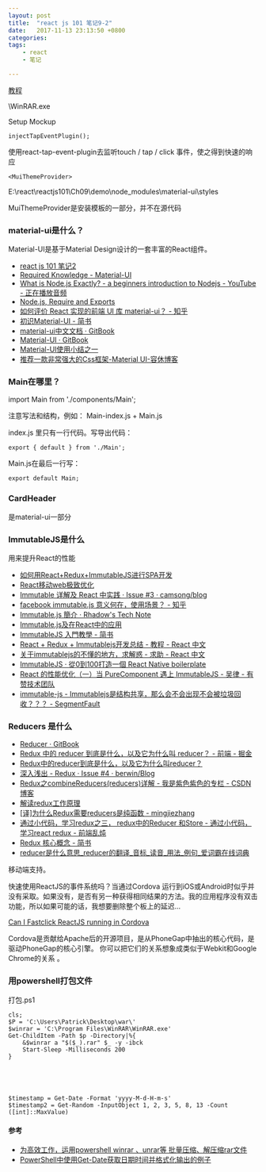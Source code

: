 ```yaml
---
layout: post
title:  "react js 101 笔记9-2"
date:   2017-11-13 23:13:50 +0800
categories: 
tags: 
    - react
    - 笔记

---
```


[教程](https://github.com/kdchang/reactjs101/blob/master/Ch09/react-router-redux-github-finder.md)

\WinRAR.exe

Setup Mockup

	injectTapEventPlugin();

使用react-tap-event-plugin去监听touch / tap / click 事件，使之得到快速的响应

	<MuiThemeProvider>

E:\react\reactjs101\Ch09\demo\node_modules\material-ui\styles

MuiThemeProvider是安装模板的一部分，并不在源代码

### material-ui是什么？ ###
Material-UI是基于Material Design设计的一套丰富的React组件。

* [react js 101 笔记2](https://wjuncc.github.io/demo/2017/12/13/react-js-101-笔记2.html)
* [Required Knowledge - Material-UI](http://www.material-ui.com/#/get-started/required-knowledge)
* [What is Node.js Exactly? - a beginners introduction to Nodejs - YouTube - 正在播放音频](https://www.youtube.com/watch?v=pU9Q6oiQNd0)
* [Node.js, Require and Exports](http://openmymind.net/2012/2/3/Node-Require-and-Exports/)
* [如何评价 React 实现的前端 UI 库 material-ui？ - 知乎](https://www.zhihu.com/question/51040975)
* [初识Material-UI - 简书](http://www.jianshu.com/p/144bd5c2f2b7)
* [material-ui中文文档 · GitBook](https://www.gitbook.com/book/materialui-ch/material-ui_doc_chinese/details)
* [Material-UI · GitBook](https://www.gitbook.com/book/503945930/material-ui-chinese/details)
* [Material-UI使用小结之一](http://www.59m59s.com/blog/material-uishi-yong-xiao-jie-zhi-yi/)
* [推荐一款非常强大的Css框架-Material UI-容休博客](https://www.iwwenbo.com/material-ui/)



### Main在哪里？ ###
import Main from './components/Main';

注意写法和结构，例如：
Main-index.js  +  Main.js

index.js 里只有一行代码。写导出代码：

	export { default } from './Main';

Main.js在最后一行写：

	export default Main;



### CardHeader ###

是material-ui一部分

### ImmutableJS是什么 ###

用来提升React的性能

* [如何用React+Redux+ImmutableJS进行SPA开发](http://yunlaiwu.github.io/blog/2016/12/01/react+redux+immutablejs/)
* [React移动web极致优化 ](https://github.com/lcxfs1991/blog/issues/8)
* [Immutable 详解及 React 中实践 · Issue #3 · camsong/blog](https://github.com/camsong/blog/issues/3)
* [facebook immutable.js 意义何在，使用场景？ - 知乎](https://www.zhihu.com/question/28016223)
* [Immutable.js 簡介 · Rhadow's Tech Note](https://rhadow.github.io/2015/05/10/flux-immutable/)
* [Immutable.js及在React中的应用](http://zhenhua-lee.github.io/react/Immutable.html)
* [ImmutableJS 入門教學 - 简书](http://www.jianshu.com/p/d2354ecea98a)
* [React + Redux + Immutablejs开发总结 - 教程 - React 中文](http://react-china.org/t/react-redux-immutablejs/9948)
* [关于immutablejs的不懂的地方，求解惑 - 求助 - React 中文](http://react-china.org/t/immutablejs/1816)
* [ImmutableJS · 從0到100打造一個 React Native boilerplate](https://noootown.gitbooks.io/deeperience-react-native-boilerplate/content/Redux/ImmutableJS.html)
* [React 的性能优化（一）当 PureComponent 遇上 ImmutableJS - 吴律 - 有赞技术团队](https://tech.youzan.com/purecomponent-immutablejs/)
* [immutable-js - Immutablejs是结构共享，那么会不会出现不会被垃圾回收？？？ - SegmentFault](https://segmentfault.com/q/1010000008942972)

### Reducers 是什么 ###

* [Reducer · GitBook](http://cn.redux.js.org/docs/basics/Reducers.html)
* [Redux 中的 reducer 到底是什么，以及它为什么叫 reducer？ - 前端 - 掘金](https://juejin.im/entry/58ce563744d904006906bb1e)
* [Redux中的reducer到底是什么，以及它为什么叫reducer？](https://zhuanlan.zhihu.com/p/25863768)
* [深入浅出 - Redux · Issue #4 · berwin/Blog](https://github.com/berwin/Blog/issues/4)
* [Redux之combineReducers(reducers)详解 - 我是紫色紫色的专栏 - CSDN博客](http://blog.csdn.net/woshizisezise/article/details/51142968)
* [解读redux工作原理](http://zhenhua-lee.github.io/react/redux.html)
* [[译]为什么Redux需要reducers是纯函数 - mingjiezhang](https://mingjiezhang.github.io/2017/02/11/翻译-为什么Redux需要reducers是纯函数-md/)
* [通过小代码，学习redux之三， redux中的Reducer 和Store - 通过小代码，学习react redux - 前端乱炖](http://www.html-js.com/article/3169)
* [Redux 核心概念 - 简书](http://www.jianshu.com/p/3334467e4b32)
* [reducer是什么意思_reducer的翻译_音标_读音_用法_例句_爱词霸在线词典](http://www.iciba.com/reducer)





移动端支持。

快速使用ReactJS的事件系统吗？当通过Cordova 运行到iOS或Android时似乎并没有采取。如果没有，是否有另一种获得相同结果的方法。我的应用程序没有双击功能，所以如果可能的话，我想要删除整个板上的延迟...


[Can I Fastclick ReactJS running in Cordova
](https://stackoverflow.com/questions/24335821/can-i-fastclick-reactjs-running-in-cordova/34015469#34015469)


Cordova是贡献给Apache后的开源项目，是从PhoneGap中抽出的核心代码，是驱动PhoneGap的核心引擎。 你可以把它们的关系想象成类似于Webkit和Google Chrome的关系 。












### 用powershell打包文件 ###
打包.ps1

	cls;
	$P = 'C:\Users\Patrick\Desktop\war\'
	$winrar = 'C:\Program Files\WinRAR\WinRAR.exe'
	Get-ChildItem -Path $p -Directory|%{
	    &$winrar a "$($_).rar" $_ -y -ibck
	    Start-Sleep -Milliseconds 200
	}




	
	$timestamp = Get-Date -Format 'yyyy-M-d-H-m-s'
	$timestamp2 = Get-Random -InputObject 1, 2, 3, 5, 8, 13 -Count ([int]::MaxValue)
#### 参考 ####

* [为高效工作，运用powershell winrar 、unrar等 批量压缩、解压缩rar文件](http://www.cnblogs.com/fuckcn/p/4015645.html)
* [PowerShell中使用Get-Date获取日期时间并格式化输出的例子](http://www.jb51.net/article/53282.htm)